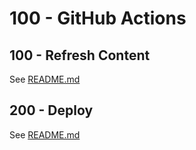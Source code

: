 # 100 - GitHub Actions

## 100 - Refresh Content

See [README.md](./100/README.md)

## 200 - Deploy

See [README.md](./200/README.md)
